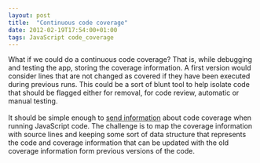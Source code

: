 ```yaml
---
layout: post
title:  "Continuous code coverage"
date: 2012-02-19T17:54:00+01:00
tags: JavaScript code_coverage
---
```


What if we could do a continuous code coverage? That is, while debugging and testing the app, storing the coverage information. A first version would consider lines that are not changed as covered if they have been executed during previous runs. This could be a sort of blunt tool to help isolate code that should be flagged either for removal, for code review, automatic or manual testing.<br><br>
It should be simple enough to <a href="https://github.com/wallymathieu/js_codecover_reporting">send information</a> about code coverage when running JavaScript code. The challenge is to map the coverage information with source lines and keeping some sort of data structure that represents the code and coverage information that can be updated with the old coverage information form previous versions of the code.
<div style="clear: both;"></div>